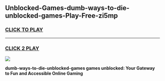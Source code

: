 
## Unblocked-Games-dumb-ways-to-die-unblocked-games-Play-Free-zi5mp
<h3>
<a href="https://premium76.site?title=dumb-ways-to-die-unblocked-games&ref=23A">CLICK TO PLAY</a></h3>
<hr>

<h3>
<a href="https://premium76.site?title=dumb-ways-to-die-unblocked-games&ref=23A">CLICK 2 PLAY</a>
  
</h3>

<a href="https://premium76.site?title=dumb-ways-to-die-unblocked-games&ref=23A"><img src="https://clearcache.store/games.png"></a>


**dumb-ways-to-die-unblocked-games games unblocked: Your Gateway to Fun and Accessible Online Gaming**
